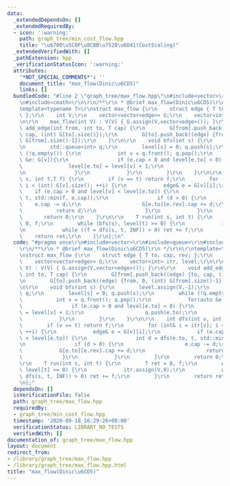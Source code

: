 ```yaml
---
data:
  _extendedDependsOn: []
  _extendedRequiredBy:
  - icon: ':warning:'
    path: graph_tree/min_cost_flow.hpp
    title: "\u6700\u5C0F\u8CBB\u7528\u6D41(CostScaling)"
  _extendedVerifiedWith: []
  _pathExtension: hpp
  _verificationStatusIcon: ':warning:'
  attributes:
    '*NOT_SPECIAL_COMMENTS*': ''
    document_title: "max_flow(Dinic\u6CD5)"
    links: []
  bundledCode: "#line 2 \"graph_tree/max_flow.hpp\"\n#include<vector>\r\n#include<queue>\r\
    \n#include<cmath>\r\n\r\n/**\r\n * @brief max_flow(Dinic\u6CD5)\r\n */\r\n\r\n\
    template<typename T>\r\nstruct max_flow {\r\n    struct edge { T to, cap, rev;\
    \ };\r\n    int V;\r\n    vector<vector<edge>> G;\r\n    vector<int> itr, level;\r\
    \n\r\n    max_flow(int V) : V(V) { G.assign(V,vector<edge>()); }\r\n\r\n    void\
    \ add_edge(int from, int to, T cap) {\r\n        G[from].push_back((edge) {to,\
    \ cap, (int) G[to].size()});\r\n        G[to].push_back((edge) {from, 0, (int)\
    \ G[from].size()-1});\r\n    }\r\n\r\n    void bfs(int s) {\r\n        level.assign(V,-1);\r\
    \n        std::queue<int> q;\r\n        level[s] = 0; q.push(s);\r\n        while\
    \ (!q.empty()) {\r\n            int v = q.front(); q.pop();\r\n            for(auto\
    \ &e: G[v]){\r\n                if (e.cap > 0 and level[e.to] < 0) {\r\n     \
    \               level[e.to] = level[v] + 1;\r\n                    q.push(e.to);\r\
    \n                }\r\n            }\r\n        }\r\n    }\r\n\r\n    int dfs(int\
    \ v, int t,T f) {\r\n        if (v == t) return f;\r\n        for (int& i = itr[v];\
    \ i < (int) G[v].size(); ++i) {\r\n            edge& e = G[v][i];\r\n        \
    \    if (e.cap > 0 and level[v] < level[e.to]) {\r\n                int d = dfs(e.to,\
    \ t, std::min(f, e.cap));\r\n                if (d > 0) {\r\n                \
    \    e.cap -= d;\r\n                    G[e.to][e.rev].cap += d;\r\n         \
    \           return d;\r\n                }\r\n            }\r\n        }\r\n \
    \       return 0;\r\n    }\r\n\r\n    T run(int s, int t) {\r\n        T ret =\
    \ 0, f;\r\n        while (bfs(s), level[t] >= 0) {\r\n            itr.assign(V,0);\r\
    \n            while ((f = dfs(s, t, INF)) > 0) ret += f;\r\n        }\r\n    \
    \    return ret;\r\n    }\r\n};\n"
  code: "#pragma once\r\n#include<vector>\r\n#include<queue>\r\n#include<cmath>\r\n\
    \r\n/**\r\n * @brief max_flow(Dinic\u6CD5)\r\n */\r\n\r\ntemplate<typename T>\r\
    \nstruct max_flow {\r\n    struct edge { T to, cap, rev; };\r\n    int V;\r\n\
    \    vector<vector<edge>> G;\r\n    vector<int> itr, level;\r\n\r\n    max_flow(int\
    \ V) : V(V) { G.assign(V,vector<edge>()); }\r\n\r\n    void add_edge(int from,\
    \ int to, T cap) {\r\n        G[from].push_back((edge) {to, cap, (int) G[to].size()});\r\
    \n        G[to].push_back((edge) {from, 0, (int) G[from].size()-1});\r\n    }\r\
    \n\r\n    void bfs(int s) {\r\n        level.assign(V,-1);\r\n        std::queue<int>\
    \ q;\r\n        level[s] = 0; q.push(s);\r\n        while (!q.empty()) {\r\n \
    \           int v = q.front(); q.pop();\r\n            for(auto &e: G[v]){\r\n\
    \                if (e.cap > 0 and level[e.to] < 0) {\r\n                    level[e.to]\
    \ = level[v] + 1;\r\n                    q.push(e.to);\r\n                }\r\n\
    \            }\r\n        }\r\n    }\r\n\r\n    int dfs(int v, int t,T f) {\r\n\
    \        if (v == t) return f;\r\n        for (int& i = itr[v]; i < (int) G[v].size();\
    \ ++i) {\r\n            edge& e = G[v][i];\r\n            if (e.cap > 0 and level[v]\
    \ < level[e.to]) {\r\n                int d = dfs(e.to, t, std::min(f, e.cap));\r\
    \n                if (d > 0) {\r\n                    e.cap -= d;\r\n        \
    \            G[e.to][e.rev].cap += d;\r\n                    return d;\r\n   \
    \             }\r\n            }\r\n        }\r\n        return 0;\r\n    }\r\n\
    \r\n    T run(int s, int t) {\r\n        T ret = 0, f;\r\n        while (bfs(s),\
    \ level[t] >= 0) {\r\n            itr.assign(V,0);\r\n            while ((f =\
    \ dfs(s, t, INF)) > 0) ret += f;\r\n        }\r\n        return ret;\r\n    }\r\
    \n};"
  dependsOn: []
  isVerificationFile: false
  path: graph_tree/max_flow.hpp
  requiredBy:
  - graph_tree/min_cost_flow.hpp
  timestamp: '2020-09-18 16:29:26+09:00'
  verificationStatus: LIBRARY_NO_TESTS
  verifiedWith: []
documentation_of: graph_tree/max_flow.hpp
layout: document
redirect_from:
- /library/graph_tree/max_flow.hpp
- /library/graph_tree/max_flow.hpp.html
title: "max_flow(Dinic\u6CD5)"
---
```

